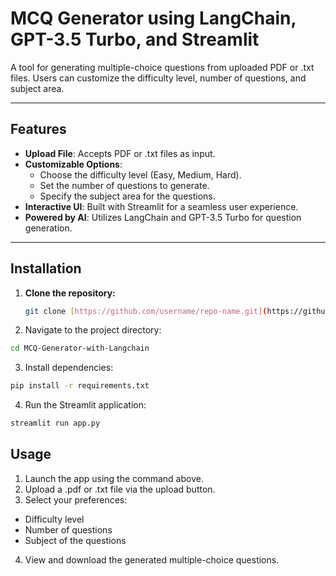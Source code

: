 # **MCQ Generator using LangChain, GPT-3.5 Turbo, and Streamlit**

A tool for generating multiple-choice questions from uploaded PDF or .txt files. Users can customize the difficulty level, number of questions, and subject area.

---

## **Features**
- **Upload File**: Accepts PDF or .txt files as input.
- **Customizable Options**: 
  - Choose the difficulty level (Easy, Medium, Hard).
  - Set the number of questions to generate.
  - Specify the subject area for the questions.
- **Interactive UI**: Built with Streamlit for a seamless user experience.
- **Powered by AI**: Utilizes LangChain and GPT-3.5 Turbo for question generation.

---

## **Installation**

1. **Clone the repository:**
   ```bash
   git clone [https://github.com/username/repo-name.git](https://github.com/dibahk/MCQ-Generator-with-Langchain.git)

2. Navigate to the project directory:
  ```bash
  cd MCQ-Generator-with-Langchain
```
3. Install dependencies:
```bash
pip install -r requirements.txt
```
4. Run the Streamlit application:
```bash
streamlit run app.py
```
## **Usage**
1. Launch the app using the command above.
2. Upload a .pdf or .txt file via the upload button.
3. Select your preferences:
  - Difficulty level
  - Number of questions
  - Subject of the questions
4. View and download the generated multiple-choice questions.
